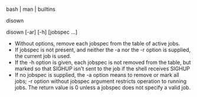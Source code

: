  bash | man | builtins

disown

disown [-ar] [-h] [jobspec ...]

* Without options, remove each jobspec from the table of active jobs. 
* If jobspec is not present, and neither the -a nor the -r option is supplied, the current job is used. 
* If the -h option is given, each jobspec is not removed from the table, 
  but marked so that SIGHUP isn't sent to the job if the shell receives SIGHUP
* If no jobspec is supplied, the -a option means to remove or mark all jobs;
  -r option without jobspec argument restricts operation to running jobs. 
The return value is 0 unless a jobspec does not specify a valid job.
